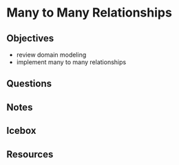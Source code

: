 # Many to Many Relationships

## Objectives

- review domain modeling
- implement many to many relationships

## Questions


## Notes

## Icebox

## Resources